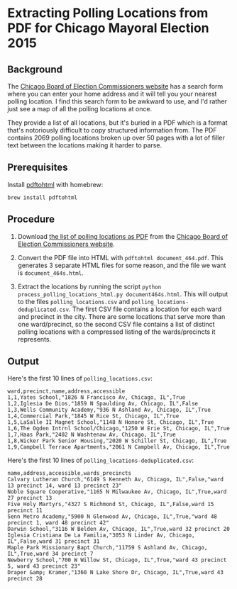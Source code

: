 # Extracting Polling Locations from PDF for Chicago Mayoral Election 2015

## Background

The [Chicago Board of Election Commissioners website](http://www.chicagoelections.com/en/your-voter-information.html) has a search form where you can enter your home address and it will tell you your nearest polling location. I find this search form to be awkward to use, and I'd rather just see a map of all the polling locations at once.

They provide a list of all locations, but it's buried in a PDF which is a format that's notoriously difficult to copy structured information from. The PDF contains 2069 polling locations broken up over 50 pages with a lot of filler text between the locations making it harder to parse.

## Prerequisites

Install [pdftohtml](http://brewformulas.org/Pdftohtml) with homebrew:

```
brew install pdftohtml
```

## Procedure

1. Download [the list of polling locations as PDF](http://app.chicagoelections.com/documents/general/document_464.pdf) from the [Chicago Board of Election Commissioners website](http://www.chicagoelections.com/en/your-voter-information.html).

2. Convert the PDF file into HTML with `pdftohtml document_464.pdf`. This generates 3 separate HTML files for some reason, and the file we want is `document_464s.html`.

3. Extract the locations by running the script `python process_polling_locations_html.py document464s.html`. This will output to the files `polling_locations.csv` and `polling_locations-deduplicated.csv`. The first CSV file contains a location for each ward and precinct in the city. There are some locations that serve more than one ward/precinct, so the second CSV file contains a list of distinct polling locations with a compressed listing of the wards/precincts it represents.

## Output

Here's the first 10 lines of `polling_locations.csv`:

```csv
ward,precinct,name,address,accessible
1,1,Yates School,"1826 N Francisco Av, Chicago, IL",True
1,2,Iglesia De Dios,"1859 N Spaulding Av, Chicago, IL",False
1,3,Wells Community Academy,"936 N Ashland Av, Chicago, IL",True
1,4,Commercial Park,"1845 W Rice St, Chicago, IL",True
1,5,LaSalle II Magnet School,"1148 N Honore St, Chicago, IL",True
1,6,The Ogden Intrnl School/Chicago,"1250 W Erie St, Chicago, IL",True
1,7,Haas Park,"2402 N Washtenaw Av, Chicago, IL",True
1,8,Wicker Park Senior Housing,"2020 W Schiller St, Chicago, IL",True
1,9,Campbell Terrace Apartments,"2061 N Campbell Av, Chicago, IL",True
```

Here's the first 10 lines of `polling_locations-deduplicated.csv`:

```csv
name,address,accessible,wards_precincts
Calvary Lutheran Church,"6149 S Kenneth Av, Chicago, IL",False,"ward 13 precinct 14, ward 13 precinct 23"
Noble Square Cooperative,"1165 N Milwaukee Av, Chicago, IL",True,ward 27 precinct 13
Five Holy Martyrs,"4327 S Richmond St, Chicago, IL",False,ward 15 precinct 11
Senn Metro Academy,"5900 N Glenwood Av, Chicago, IL",True,"ward 48 precinct 1, ward 48 precinct 42"
Darwin School,"3116 W Belden Av, Chicago, IL",True,ward 32 precinct 20
Iglesia Cristiana De La Familia,"3053 N Linder Av, Chicago, IL",False,ward 31 precinct 31
Maple Park Missionary Bapt Church,"11759 S Ashland Av, Chicago, IL",True,ward 34 precinct 7
Newberry School,"700 W Willow St, Chicago, IL",True,"ward 43 precinct 5, ward 43 precinct 23"
Draper &amp; Kramer,"1360 N Lake Shore Dr, Chicago, IL",True,ward 43 precinct 28
```